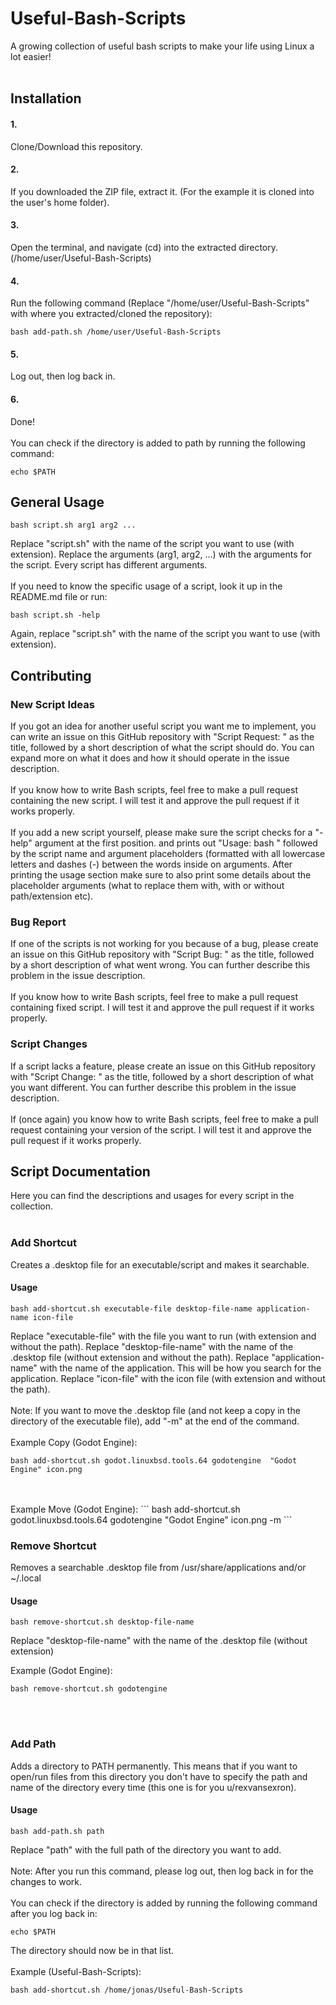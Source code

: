 # Useful-Bash-Scripts
A growing collection of useful bash scripts to make your life using Linux a lot easier! 
<br/>
<br/>
## Installation
#### 1.
Clone/Download this repository.

#### 2.
If you downloaded the ZIP file, extract it. (For the example it is cloned into the user's home folder).

#### 3.
Open the terminal, and navigate (cd) into the extracted directory. (/home/user/Useful-Bash-Scripts)

#### 4.
Run the following command (Replace "/home/user/Useful-Bash-Scripts" with where you extracted/cloned the repository):
```
bash add-path.sh /home/user/Useful-Bash-Scripts
```

#### 5.
Log out, then log back in.

#### 6.
Done!
<br/>
<br/>
You can check if the directory is added to path by running the following command:
```
echo $PATH
```

## General Usage
```
bash script.sh arg1 arg2 ...
```
Replace "script.sh" with the name of the script you want to use (with extension).
Replace the arguments (arg1, arg2, ...) with the arguments for the script. Every script has different arguments.
<br/>
<br/>
If you need to know the specific usage of a script, look it up in the README.md file or run:
```
bash script.sh -help
```
Again, replace "script.sh" with the name of the script you want to use (with extension).

## Contributing
### New Script Ideas
If you got an idea for another useful script you want me to implement, you can write an issue on this GitHub repository with "Script Request: " as the title, followed by a short description of what the script should do. You can expand more on what it does and how it should operate in the issue description.
<br/>
<br/>
If you know how to write Bash scripts, feel free to make a pull request containing the new script. I will test it and approve the pull request if it works properly. 
<br/>
<br/>
If you add a new script yourself, please make sure the script checks for a "-help" argument at the first position. and prints out "Usage: bash " followed by the script name and argument placeholders (formatted with all lowercase letters and dashes (-) between the words inside on arguments. After printing the usage section make sure to also print some details about the placeholder arguments (what to replace them with, with or without path/extension etc).

### Bug Report
If one of the scripts is not working for you because of a bug, please create an issue on this GitHub repository with "Script Bug: " as the title, followed by a short description of what went wrong. You can further describe this problem in the issue description.
<br/>
<br/>
If you know how to write Bash scripts, feel free to make a pull request containing fixed script. I will test it and approve the pull request if it works properly.

### Script Changes
If a script lacks a feature, please create an issue on this GitHub repository with "Script Change: " as the title, followed by a short description of what you want different. You can further describe this problem in the issue description.
<br/>
<br/>
If (once again) you know how to write Bash scripts, feel free to make a pull request containing your version of the script. I will test it and approve the pull request if it works properly.

## Script Documentation
Here you can find the descriptions and usages for every script in the collection.
<br/>
<br/>
### Add Shortcut
Creates a .desktop file for an executable/script and makes it searchable.

#### Usage
```
bash add-shortcut.sh executable-file desktop-file-name application-name icon-file
```

Replace "executable-file" with the file you want to run (with extension and without the path).
Replace "desktop-file-name" with the name of the .desktop file (without extension and without the path).
Replace "application-name" with the name of the application. This will be how you search for the application.
Replace "icon-file" with the icon file (with extension and without the path).
<br/>
<br/>
Note: If you want to move the .desktop file (and not keep a copy in the directory of the executable file), add "-m" at the end of the command.
<br/>
<br/>
Example Copy (Godot Engine):
```
bash add-shortcut.sh godot.linuxbsd.tools.64 godotengine  "Godot Engine" icon.png
```
<br/>
<br/>
Example Move (Godot Engine):
```
bash add-shortcut.sh godot.linuxbsd.tools.64 godotengine  "Godot Engine" icon.png -m
```

### Remove Shortcut
Removes a searchable .desktop file from /usr/share/applications and/or ~/.local

#### Usage
```
bash remove-shortcut.sh desktop-file-name
```


Replace "desktop-file-name" with the name of the .desktop file (without extension)

Example (Godot Engine):
```
bash remove-shortcut.sh godotengine
```
<br/>
<br/>

### Add Path
Adds a directory to PATH permanently. This means that if you want to open/run files from this directory you don't have to specify the path and name of the directory every time (this one is for you u/rexvansexron). 

#### Usage
```
bash add-path.sh path
```

Replace "path" with the full path of the directory you want to add.
<br/>
<br/>
Note: After you run this command, please log out, then log back in for the changes to work.
<br/>
<br/>
You can check if the directory is added by running the following command after you log back in:
```
echo $PATH
```
The directory should now be in that list.
<br/>
<br/>
Example (Useful-Bash-Scripts):
```
bash add-shortcut.sh /home/jonas/Useful-Bash-Scripts
```
